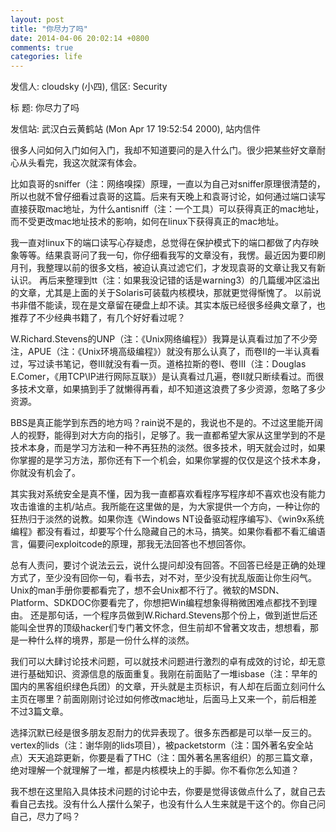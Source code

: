 ```yaml
---
layout: post
title: "你尽力了吗"
date: 2014-04-06 20:02:14 +0800
comments: true
categories: life
---
```

发信人: cloudsky (小四), 信区: Security

标 题: 你尽力了吗

发信站: 武汉白云黄鹤站 (Mon Apr 17 19:52:54 2000), 站内信件

很多人问如何入门如何入门，我却不知道要问的是入什么门。很少把某些好文章耐心从头看完，我这次就深有体会。

比如袁哥的sniffer（注：网络嗅探）原理，一直以为自己对sniffer原理很清楚的，所以也就不曾仔细看过袁哥的这篇。后来有天晚上和袁哥讨论，如何通过端口读写直接获取mac地址，为什么antisniff（注：一个工具）可以获得真正的mac地址，而不受更改mac地址技术的影响，如何在linux下获得真正的mac地址。<!--more-->

我一直对linux下的端口读写心存疑虑，总觉得在保护模式下的端口都做了内存映象等等。结果袁哥问了我一句，你仔细看我写的文章没有，我愣。最近因为要印刷月刊，我整理以前的很多文档，被迫认真过滤它们，才发现袁哥的文章让我又有新认识。
再后来整理到tt（注：如果我没记错的话是warning3）的几篇缓冲区溢出的文章，尤其是上面的关于Solaris可装载内核模块，那就更觉得惭愧了。
以前说书非借不能读，现在是文章留在硬盘上却不读。其实本版已经很多经典文章了，也推荐了不少经典书籍了，有几个好好看过呢？

W.Richard.Stevens的UNP（注：《Unix网络编程》）我算是认真看过加了不少旁注，APUE（注：《Unix环境高级编程》）就没有那么认真了，而卷II的一半认真看过，写过读书笔记，卷III就没有看一页。道格拉斯的卷I、卷III（注：Douglas E.Comer，《用TCP\IP进行网际互联》）是认真看过几遍，卷II就只断续看过。而很多技术文章，如果搞到手了就懒得再看，却不知道这浪费了多少资源，忽略了多少资源。

BBS是真正能学到东西的地方吗？rain说不是的，我说也不是的。不过这里能开阔人的视野，能得到对大方向的指引，足够了。我一直都希望大家从这里学到的不是技术本身，而是学习方法和一种不再狂热的淡然。很多技术，明天就会过时，如果你掌握的是学习方法，那你还有下一个机会，如果你掌握的仅仅是这个技术本身，你就没有机会了。

其实我对系统安全是真不懂，因为我一直都喜欢看程序写程序却不喜欢也没有能力攻击谁谁的主机/站点。我所能在这里做的是，为大家提供一个方向，一种让你的狂热归于淡然的说教。如果你连《Windows NT设备驱动程序编写》、《win9x系统编程》都没有看过，却要写个什么隐藏自己的木马，搞笑。如果你看都不看汇编语言，偏要问exploitcode的原理，那我无法回答也不想回答你。

总有人责问，要讨个说法云云，说什么提问却没有回答。不回答已经是正确的处理方式了，至少没有回你一句，看书去，对不对，至少没有扰乱版面让你生闷气。Unix的man手册你要都看完了，想不会Unix都不行了。微软的MSDN、Platform、SDKDOC你要看完了，你想把Win编程想象得稍微困难点都找不到理由。
还是那句话，一个程序员做到W.Richard.Stevens那个份上，做到逝世后还能叫全世界的顶级hacker们专门著文怀念，但生前却不曾著文攻击，想想看，那是一种什么样的境界，那是一份什么样的淡然。

我们可以大肆讨论技术问题，可以就技术问题进行激烈的卓有成效的讨论，却无意进行基础知识、资源信息的版面重复。我刚在前面贴了一堆isbase（注：早年的国内的黑客组织绿色兵团）的文章，开头就是主页标识，有人却在后面立刻问什么主页在哪里？前面刚刚讨论过如何修改mac地址，后面马上又来一个，前后相差不过3篇文章。

选择沉默已经是很多朋友忍耐力的优异表现了。很多东西都是可以举一反三的。vertex的lids（注：谢华刚的lids项目），被packetstorm（注：国外著名安全站点）天天追踪更新，你要是看了THC（注：国外著名黑客组织）的那三篇文章，绝对理解一个就理解了一堆，都是内核模块上的手脚。你不看你怎么知道？

我不想在这里陷入具体技术问题的讨论中去，你要是觉得该做点什么了，就自己去看自己去找。没有什么人摆什么架子，也没有什么人生来就是干这个的。你自己问自己，尽力了吗？